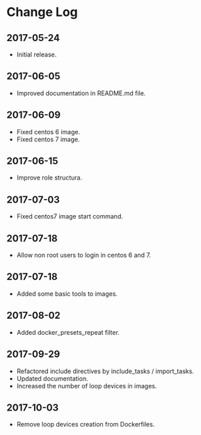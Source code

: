 # Change Log

## 2017-05-24

- Initial release.

## 2017-06-05

- Improved documentation in README.md file.

## 2017-06-09

- Fixed centos 6 image.
- Fixed centos 7 image.

## 2017-06-15

- Improve role structura.

## 2017-07-03

- Fixed centos7 image start command.

## 2017-07-18

- Allow non root users to login in centos 6 and 7.

## 2017-07-18

- Added some basic tools to images.

## 2017-08-02

- Added docker_presets_repeat filter.

## 2017-09-29

- Refactored include directives by include_tasks / import_tasks.
- Updated documentation.
- Increased the number of loop devices in images.

## 2017-10-03

- Remove loop devices creation from Dockerfiles.
